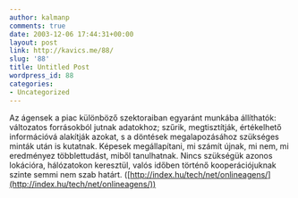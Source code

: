 ```yaml
---
author: kalmanp
comments: true
date: 2003-12-06 17:44:31+00:00
layout: post
link: http://kavics.me/88/
slug: '88'
title: Untitled Post
wordpress_id: 88
categories:
- Uncategorized
---
```


Az ágensek a piac különböző szektoraiban egyaránt munkába állíthatók: változatos forrásokból jutnak adatokhoz; szűrik, megtisztítják, értékelhető információvá alakítják azokat, s a döntések megalapozásához szükséges minták után is kutatnak. Képesek megállapítani, mi számít újnak, mi nem, mi eredményez többlettudást, miből tanulhatnak. Nincs szükségük azonos lokációra, hálózatokon keresztül, valós időben történő kooperációjuknak szinte semmi nem szab határt. ([http://index.hu/tech/net/onlineagens/](http://index.hu/tech/net/onlineagens/))
